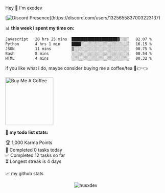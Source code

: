 Hey 👋 I'm exodev

[![Discord Presence](https://lanyard-profile-readme.vercel.app/api/1325655837003223137?theme=light&bg=809ecf&animated=false&hideDiscrim=true&borderRadius=30px&idleMessage=Probably%20doing%20something%20else...)](https://discord.com/users/1325655837003223137)


📊 **this week i spent my time on:**
<!--START_SECTION:waka-->

```txt
Javascript   20 hrs 25 mins  ████████████████████▓░░░░   82.07 %
Python       4 hrs 1 min     ████░░░░░░░░░░░░░░░░░░░░░   16.15 %
JSON         11 mins         ▒░░░░░░░░░░░░░░░░░░░░░░░░   00.75 %
Bash         8 mins          ░░░░░░░░░░░░░░░░░░░░░░░░░   00.54 %
HTML         4 mins          ░░░░░░░░░░░░░░░░░░░░░░░░░   00.32 %
```

<!--END_SECTION:waka-->

if you like what i do, maybe consider buying me a coffee/tea 🥺👉👈

<a href="https://buymeacoffee.com/exodev" target="_blank"><img src="https://cdn.buymeacoffee.com/buttons/v2/default-red.png" alt="Buy Me A Coffee" width="150" ></a>

🚧 **my todo list stats:**
<!-- TODO-IST:START -->
🏆  1,000 Karma Points           
🌸  Completed 0 tasks today           
✅  Completed 12 tasks so far           
⏳  Longest streak is 4 days
<!-- TODO-IST:END -->



📈 my github stats

<p align="center"> <img src="https://github-readme-stats.vercel.app/api?username=husxdev&show_icons=true&theme=gotham" alt="husxdev" />
